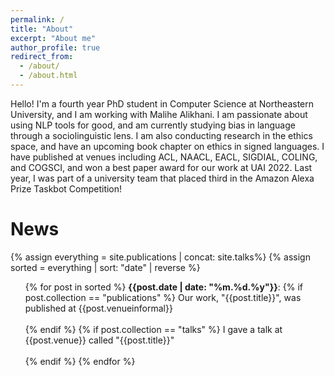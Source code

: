 ```yaml
---
permalink: /
title: "About"
excerpt: "About me"
author_profile: true
redirect_from: 
  - /about/
  - /about.html
---
```



Hello! I'm a fourth year PhD student in Computer Science at Northeastern University, and I am working with Malihe Alikhani. I am passionate about using NLP tools for good, and am currently studying bias in language through a sociolinguistic lens. I am also conducting research in the ethics space, and have an upcoming book chapter on ethics in signed languages. I have published at venues including ACL, NAACL, EACL, SIGDIAL, COLING, and COGSCI, and won a best paper award for our work at UAI 2022. Last year, I was part of a university team that placed third in the Amazon Alexa Prize Taskbot Competition!

News
======

{% assign everything = site.publications | concat: site.talks%}
{% assign sorted = everything | sort: "date" | reverse %}

<ul>{% for post in sorted %}
  <b>{{post.date | date: "%m.%d.%y"}}</b>: 
  {% if post.collection == "publications" %}
    Our work, "{{post.title}}", was published at {{post.venueinformal}} <br><br>
  {% endif %}
  {% if post.collection == "talks" %}
    I gave a talk at {{post.venue}} called "{{post.title}}" <br><br>
  {% endif %}
{% endfor %}</ul>